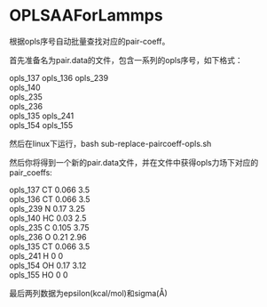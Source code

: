 # OPLSAAForLammps
根据opls序号自动批量查找对应的pair-coeff。


首先准备名为pair.data的文件，包含一系列的opls序号，如下格式：

 opls_137 
 opls_136 
 opls_239   
 opls_140  
 opls_235  
 opls_236  
 opls_135 
 opls_241  
 opls_154 
 opls_155 
 
 然后在linux下运行，bash sub-replace-paircoeff-opls.sh
 
 然后你将得到一个新的pair.data文件，并在文件中获得opls力场下对应的pair_coeffs:
 
  opls_137       CT       0.066       3.5    
  opls_136       CT       0.066       3.5    
  opls_239       N       0.17       3.25      
  opls_140       HC       0.03       2.5     
  opls_235       C       0.105       3.75     
  opls_236       O       0.21       2.96     
  opls_135       CT       0.066       3.5    
  opls_241       H       0       0     
  opls_154       OH       0.17       3.12    
  opls_155       HO       0       0    
  
  最后两列数据为epsilon(kcal/mol)和sigma(Å)

